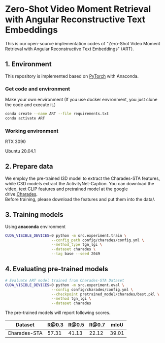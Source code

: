 Zero-Shot Video Moment Retrieval with Angular Reconstructive Text Embeddings
=====

This is our open-source implementation codes of "Zero-Shot Video Moment Retrieval with Angular Reconstructive Text Embeddings" (ART).  

## 1. Environment

This repository is implemented based on [PyTorch](http://pytorch.org/) with Anaconda.</br>

### Get code and environment  
Make your own environment (If you use docker envronment, you just clone the code and execute it.)
```bash
conda create --name ART --file requirements.txt
conda activate ART
```

### Working environment
RTX 3090

Ubuntu 20.04.1

## 2. Prepare data

We employ the pre-trained I3D model to extract the Charades-STA features, while C3D models extract the ActivityNet-Caption.
You can download the video, text CLIP features and pretrained model at the google drive:[Charades](https://drive.google.com/drive/folders/1bJuOrB3sWhQNyAm4GhzI9SQPxs0-wkNT).  
Before training, please download the features and put them into the data/.



## 3. Training models
Using **anaconda** environment

```bash
CUDA_VISIBLE_DEVICES=0 python -m src.experiment.train \
                     --config_path config/charades/config.yml \
                     --method_type tgn_lgi \
                     --dataset charades \
                     --tag base --seed 2049
```

## 4. Evaluating pre-trained models
```bash
# Evaluate ART model trained from Charades-STA Dataset
CUDA_VISIBLE_DEVICES=0 python -m src.experiment.eval \
                     --config config/charades/config.yml \
                     --checkpoint pretrained_model/charades/best.pkl \
                     --method tgn_lgi \
                     --dataset charades
```

The pre-trained models will report following scores.

Dataset              | R@0.3 | R@0.5 | R@0.7 | mIoU
-------------------- | ------| ------| ------| ------
Charades-STA         | 57.31 | 41.13 | 22.12 | 39.01
